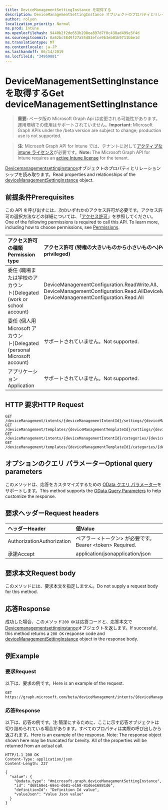```yaml
---
title: DeviceManagementSettingInstance を取得する
description: DeviceManagementSettingInstance オブジェクトのプロパティとリレーションシップを読み取ります。
author: rolyon
localization_priority: Normal
ms.prod: Intune
ms.openlocfilehash: 9440b2f2de653b298ea897d7f0c438ad499e5f4d
ms.sourcegitcommit: 0a62bc5849f27a55d83efce9b3eb01b9711bbe1d
ms.translationtype: MT
ms.contentlocale: ja-JP
ms.lasthandoff: 06/14/2019
ms.locfileid: "34959881"
---
```

# <a name="get-devicemanagementsettinginstance"></a><span data-ttu-id="33665-103">DeviceManagementSettingInstance を取得する</span><span class="sxs-lookup"><span data-stu-id="33665-103">Get deviceManagementSettingInstance</span></span>

> <span data-ttu-id="33665-104">**重要:** ベータ版の Microsoft Graph Api は変更される可能性があります。運用環境での使用はサポートされていません。</span><span class="sxs-lookup"><span data-stu-id="33665-104">**Important:** Microsoft Graph APIs under the /beta version are subject to change; production use is not supported.</span></span>

> <span data-ttu-id="33665-105">**注:** Microsoft Graph API for Intune では、テナントに対して[アクティブな intune ライセンス](https://go.microsoft.com/fwlink/?linkid=839381)が必要です。</span><span class="sxs-lookup"><span data-stu-id="33665-105">**Note:** The Microsoft Graph API for Intune requires an [active Intune license](https://go.microsoft.com/fwlink/?linkid=839381) for the tenant.</span></span>

<span data-ttu-id="33665-106">[Devicemanagementsettinginstance](../resources/intune-deviceintent-devicemanagementsettinginstance.md)オブジェクトのプロパティとリレーションシップを読み取ります。</span><span class="sxs-lookup"><span data-stu-id="33665-106">Read properties and relationships of the [deviceManagementSettingInstance](../resources/intune-deviceintent-devicemanagementsettinginstance.md) object.</span></span>

## <a name="prerequisites"></a><span data-ttu-id="33665-107">前提条件</span><span class="sxs-lookup"><span data-stu-id="33665-107">Prerequisites</span></span>
<span data-ttu-id="33665-p101">この API を呼び出すには、次のいずれかのアクセス許可が必要です。アクセス許可の選択方法などの詳細については、「[アクセス許可](/graph/permissions-reference)」を参照してください。</span><span class="sxs-lookup"><span data-stu-id="33665-p101">One of the following permissions is required to call this API. To learn more, including how to choose permissions, see [Permissions](/graph/permissions-reference).</span></span>

|<span data-ttu-id="33665-110">アクセス許可の種類</span><span class="sxs-lookup"><span data-stu-id="33665-110">Permission type</span></span>|<span data-ttu-id="33665-111">アクセス許可 (特権の大きいものから小さいものへ)</span><span class="sxs-lookup"><span data-stu-id="33665-111">Permissions (from most to least privileged)</span></span>|
|:---|:---|
|<span data-ttu-id="33665-112">委任 (職場または学校のアカウント)</span><span class="sxs-lookup"><span data-stu-id="33665-112">Delegated (work or school account)</span></span>|<span data-ttu-id="33665-113">DeviceManagementConfiguration.ReadWrite.All、DeviceManagementConfiguration.Read.All</span><span class="sxs-lookup"><span data-stu-id="33665-113">DeviceManagementConfiguration.ReadWrite.All, DeviceManagementConfiguration.Read.All</span></span>|
|<span data-ttu-id="33665-114">委任 (個人用 Microsoft アカウント)</span><span class="sxs-lookup"><span data-stu-id="33665-114">Delegated (personal Microsoft account)</span></span>|<span data-ttu-id="33665-115">サポートされていません。</span><span class="sxs-lookup"><span data-stu-id="33665-115">Not supported.</span></span>|
|<span data-ttu-id="33665-116">アプリケーション</span><span class="sxs-lookup"><span data-stu-id="33665-116">Application</span></span>|<span data-ttu-id="33665-117">サポートされていません。</span><span class="sxs-lookup"><span data-stu-id="33665-117">Not supported.</span></span>|

## <a name="http-request"></a><span data-ttu-id="33665-118">HTTP 要求</span><span class="sxs-lookup"><span data-stu-id="33665-118">HTTP Request</span></span>
<!-- {
  "blockType": "ignored"
}
-->
``` http
GET /deviceManagement/intents/{deviceManagementIntentId}/settings/{deviceManagementSettingInstanceId}
GET /deviceManagement/templates/{deviceManagementTemplateId}/settings/{deviceManagementSettingInstanceId}
GET /deviceManagement/intents/{deviceManagementIntentId}/categories/{deviceManagementIntentSettingCategoryId}/settings/{deviceManagementSettingInstanceId}
GET /deviceManagement/templates/{deviceManagementTemplateId}/categories/{deviceManagementTemplateSettingCategoryId}/recommendedSettings/{deviceManagementSettingInstanceId}
```

## <a name="optional-query-parameters"></a><span data-ttu-id="33665-119">オプションのクエリ パラメーター</span><span class="sxs-lookup"><span data-stu-id="33665-119">Optional query parameters</span></span>
<span data-ttu-id="33665-120">このメソッドは、応答をカスタマイズするための [OData クエリ パラメーター](https://docs.microsoft.com/en-us/graph/query-parameters)をサポートします。</span><span class="sxs-lookup"><span data-stu-id="33665-120">This method supports the [OData Query Parameters](https://docs.microsoft.com/en-us/graph/query-parameters) to help customize the response.</span></span>

## <a name="request-headers"></a><span data-ttu-id="33665-121">要求ヘッダー</span><span class="sxs-lookup"><span data-stu-id="33665-121">Request headers</span></span>
|<span data-ttu-id="33665-122">ヘッダー</span><span class="sxs-lookup"><span data-stu-id="33665-122">Header</span></span>|<span data-ttu-id="33665-123">値</span><span class="sxs-lookup"><span data-stu-id="33665-123">Value</span></span>|
|:---|:---|
|<span data-ttu-id="33665-124">Authorization</span><span class="sxs-lookup"><span data-stu-id="33665-124">Authorization</span></span>|<span data-ttu-id="33665-125">ベアラー &lt;トークン&gt; が必要です。</span><span class="sxs-lookup"><span data-stu-id="33665-125">Bearer &lt;token&gt; Required.</span></span>|
|<span data-ttu-id="33665-126">承諾</span><span class="sxs-lookup"><span data-stu-id="33665-126">Accept</span></span>|<span data-ttu-id="33665-127">application/json</span><span class="sxs-lookup"><span data-stu-id="33665-127">application/json</span></span>|

## <a name="request-body"></a><span data-ttu-id="33665-128">要求本文</span><span class="sxs-lookup"><span data-stu-id="33665-128">Request body</span></span>
<span data-ttu-id="33665-129">このメソッドには、要求本文を指定しません。</span><span class="sxs-lookup"><span data-stu-id="33665-129">Do not supply a request body for this method.</span></span>

## <a name="response"></a><span data-ttu-id="33665-130">応答</span><span class="sxs-lookup"><span data-stu-id="33665-130">Response</span></span>
<span data-ttu-id="33665-131">成功した場合、このメソッド`200 OK`は応答コードと、応答本文で[Devicemanagementsettinginstance](../resources/intune-deviceintent-devicemanagementsettinginstance.md)オブジェクトを返します。</span><span class="sxs-lookup"><span data-stu-id="33665-131">If successful, this method returns a `200 OK` response code and [deviceManagementSettingInstance](../resources/intune-deviceintent-devicemanagementsettinginstance.md) object in the response body.</span></span>

## <a name="example"></a><span data-ttu-id="33665-132">例</span><span class="sxs-lookup"><span data-stu-id="33665-132">Example</span></span>

### <a name="request"></a><span data-ttu-id="33665-133">要求</span><span class="sxs-lookup"><span data-stu-id="33665-133">Request</span></span>
<span data-ttu-id="33665-134">以下は、要求の例です。</span><span class="sxs-lookup"><span data-stu-id="33665-134">Here is an example of the request.</span></span>
``` http
GET https://graph.microsoft.com/beta/deviceManagement/intents/{deviceManagementIntentId}/settings/{deviceManagementSettingInstanceId}
```

### <a name="response"></a><span data-ttu-id="33665-135">応答</span><span class="sxs-lookup"><span data-stu-id="33665-135">Response</span></span>
<span data-ttu-id="33665-p102">以下は、応答の例です。注:簡潔にするために、ここに示す応答オブジェクトは切り詰められている場合があります。すべてのプロパティは実際の呼び出しから返されます。</span><span class="sxs-lookup"><span data-stu-id="33665-p102">Here is an example of the response. Note: The response object shown here may be truncated for brevity. All of the properties will be returned from an actual call.</span></span>
``` http
HTTP/1.1 200 OK
Content-Type: application/json
Content-Length: 227

{
  "value": {
    "@odata.type": "#microsoft.graph.deviceManagementSettingInstance",
    "id": "d68168e1-68e1-d681-e168-81d6e16881d6",
    "definitionId": "Definition Id value",
    "valueJson": "Value Json value"
  }
}
```





